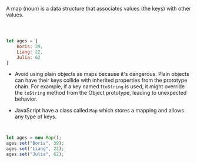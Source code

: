 A map (noun) is a data structure that associates values (the keys) with other values. 
```javascript



let ages = {
	Boris: 39,
	Liang: 22,
	Julia: 62
}
```

- Avoid using plain objects as maps because it's dangerous. Plain objects can have their keys collide with inherited properties from the prototype chain. For example, if a key named t`toString` is used, it might override the `toString` method from the Object prototype, leading to unexpected behavior.

- JavaScript have a class called `Map` which stores a mapping and allows any type of keys. 
```javascript


let ages = new Map();
ages.set("Boris", 39);
ages.set("Liang", 22);
ages.set("Julia", 62);


```

